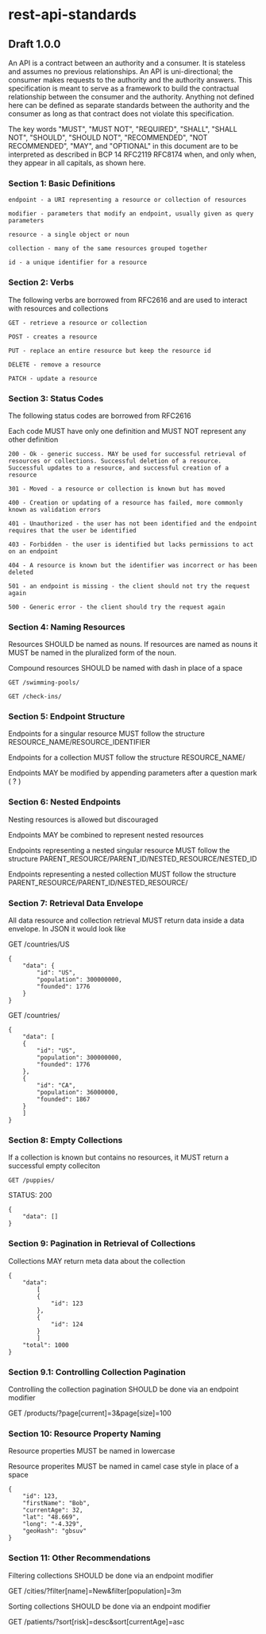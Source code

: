 # rest-api-standards

## Draft 1.0.0


An API is a contract between an authority and a consumer. It is stateless and assumes no previous relationships. An API is uni-directional; the consumer makes requests to the authority and the authority answers. This specification is meant to serve as a framework to build the contractual relationship between the consumer and the authority. Anything not defined here can be defined as separate standards between the authority and the consumer as long as that contract does not violate this specification.



The key words "MUST", "MUST NOT", "REQUIRED", "SHALL", "SHALL NOT", "SHOULD", "SHOULD NOT", "RECOMMENDED", "NOT RECOMMENDED", "MAY", and "OPTIONAL" in this document are to be interpreted as described in BCP 14  RFC2119  RFC8174 when, and only when, they appear in all capitals, as shown here.



### Section 1: Basic Definitions


    endpoint - a URI representing a resource or collection of resources

    modifier - parameters that modify an endpoint, usually given as query parameters

    resource - a single object or noun

    collection - many of the same resources grouped together

    id - a unique identifier for a resource

### Section 2: Verbs

The following verbs are borrowed from RFC2616 and are used to interact with resources and collections

    GET - retrieve a resource or collection

    POST - creates a resource

    PUT - replace an entire resource but keep the resource id

    DELETE - remove a resource

    PATCH - update a resource



### Section 3: Status Codes

The following status codes are borrowed from RFC2616

Each code MUST have only one definition and MUST NOT represent any other definition

    200 - Ok - generic success. MAY be used for successful retrieval of resources or collections. Successful deletion of a resource. Successful updates to a resource, and successful creation of a resource

    301 - Moved - a resource or collection is known but has moved

    400 - Creation or updating of a resource has failed, more commonly known as validation errors

    401 - Unauthorized - the user has not been identified and the endpoint requires that the user be identified

    403 - Forbidden - the user is identified but lacks permissions to act on an endpoint

    404 - A resource is known but the identifier was incorrect or has been deleted

    501 - an endpoint is missing - the client should not try the request again

    500 - Generic error - the client should try the request again

### Section 4: Naming Resources

Resources SHOULD be named as nouns. If resources are named as nouns it MUST be named in the pluralized form of the noun.

Compound resources SHOULD be named with dash in place of a space

    GET /swimming-pools/

    GET /check-ins/



### Section 5: Endpoint Structure

Endpoints for a singular resource MUST follow the structure RESOURCE_NAME/RESOURCE_IDENTIFIER

Endpoints for a collection MUST follow the structure RESOURCE_NAME/

Endpoints MAY be modified by appending parameters after a question mark ( ? )




### Section 6: Nested Endpoints

Nesting resources is allowed but discouraged

Endpoints MAY be combined to represent nested resources

Endpoints representing a nested singular resource MUST follow the structure PARENT_RESOURCE/PARENT_ID/NESTED_RESOURCE/NESTED_ID

Endpoints representing a nested collection MUST follow the structure PARENT_RESOURCE/PARENT_ID/NESTED_RESOURCE/



### Section 7: Retrieval Data Envelope

All data resource and collection retrieval MUST return data inside a data envelope. In JSON it would look like


GET /countries/US
```
{
    "data": {
        "id": "US",
        "population": 300000000,
        "founded": 1776
    }
}
```

GET /countries/
```
{
    "data": [
    {
        "id": "US",
        "population": 300000000,
        "founded": 1776
    },
    {
        "id": "CA",
        "population": 36000000,
        "founded": 1867
    }
    ]
}

```


### Section 8: Empty Collections

If a collection is known but contains no resources, it MUST return a successful empty colleciton

    GET /puppies/

STATUS: 200
```
{
    "data": []
}
```

### Section 9: Pagination in Retrieval of Collections

Collections MAY return meta data about the collection


```
{
    "data":
        [
        {
            "id": 123
        },
        {
            "id": 124
        }
        ]
    "total": 1000
}
```

### Section 9.1: Controlling Collection Pagination
Controlling the collection pagination SHOULD be done via an endpoint modifier

GET /products/?page[current]=3&page[size]=100


### Section 10: Resource Property Naming

Resource properties MUST be named in lowercase

Resource properites MUST be named in camel case style in place of a space
```
{
    "id": 123,
    "firstName": "Bob",
    "currentAge": 32,
    "lat": "48.669",
    "long": "-4.329",
    "geoHash": "gbsuv"
}

```


### Section 11: Other Recommendations

Filtering collections SHOULD be done via an endpoint modifier

GET /cities/?filter[name]=New&filter[population]=3m

Sorting collections SHOULD be done via an endpoint modifier

GET /patients/?sort[risk]=desc&sort[currentAge]=asc

